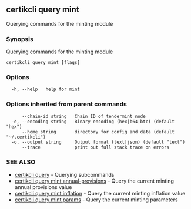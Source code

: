 ## certikcli query mint

Querying commands for the minting module

### Synopsis

Querying commands for the minting module

```
certikcli query mint [flags]
```

### Options

```
  -h, --help   help for mint
```

### Options inherited from parent commands

```
      --chain-id string   Chain ID of tendermint node
  -e, --encoding string   Binary encoding (hex|b64|btc) (default "hex")
      --home string       directory for config and data (default "~/.certikcli")
  -o, --output string     Output format (text|json) (default "text")
      --trace             print out full stack trace on errors
```

### SEE ALSO

* [certikcli query](certikcli_query.md)	 - Querying subcommands
* [certikcli query mint annual-provisions](certikcli_query_mint_annual-provisions.md)	 - Query the current minting annual provisions value
* [certikcli query mint inflation](certikcli_query_mint_inflation.md)	 - Query the current minting inflation value
* [certikcli query mint params](certikcli_query_mint_params.md)	 - Query the current minting parameters


